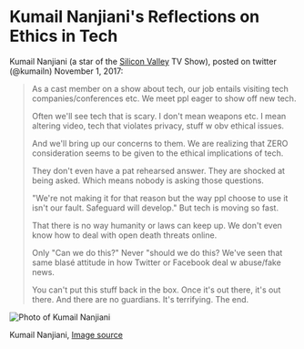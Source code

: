 # Kumail Nanjiani's Reflections on Ethics in Tech

Kumail Nanjiani (a star of the [Silicon Valley](https://www.imdb.com/title/tt2575988/) TV Show), posted on twitter (@kumailn) November 1, 2017:

> As a cast member on a show about tech, our job entails visiting tech companies/conferences etc. We meet ppl eager to show off new tech.
>
> Often we'll see tech that is scary. I don't mean weapons etc. I mean altering video, tech that violates privacy, stuff w obv ethical issues.
>
> And we'll bring up our concerns to them. We are realizing that ZERO consideration seems to be given to the ethical implications of tech.
>
> They don't even have a pat rehearsed answer. They are shocked at being asked. Which means nobody is asking those questions.
>
> "We're not making it for that reason but the way ppl choose to use it isn't our fault. Safeguard will develop." But tech is moving so fast.
>
> That there is no way humanity or laws can keep up. We don't even know how to deal with open death threats online.
>
> Only "Can we do this?" Never "should we do this? We've seen that same blasé attitude in how Twitter or Facebook deal w abuse/fake news.
>
> You can't put this stuff back in the box. Once it's out there, it's out there. And there are no guardians. It's terrifying. The end.

![Photo of Kumail Nanjiani](kumail.png)

Kumail Nanjiani, [Image source](https://commons.wikimedia.org/wiki/File:Kumail_Nanjiani_by_Gage_Skidmore_2.jpg)
